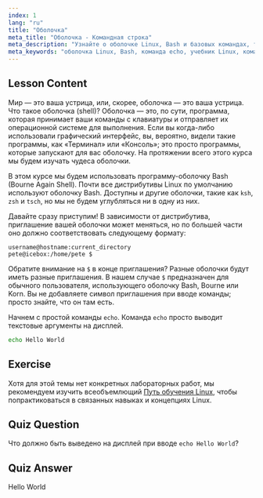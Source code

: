 ```yaml
---
index: 1
lang: "ru"
title: "Оболочка"
meta_title: "Оболочка - Командная строка"
meta_description: "Узнайте о оболочке Linux, Bash и базовых командах, таких как 'echo'. Разберитесь с приглашениями оболочки и начните свое путешествие по Linux с этим руководством для начинающих."
meta_keywords: "оболочка Linux, Bash, команда echo, учебник Linux, командная строка, Linux для начинающих, приглашение оболочки, руководство по Linux"
---
```


## Lesson Content

Мир — это ваша устрица, или, скорее, оболочка — это ваша устрица. Что такое оболочка (shell)? Оболочка — это, по сути, программа, которая принимает ваши команды с клавиатуры и отправляет их операционной системе для выполнения. Если вы когда-либо использовали графический интерфейс, вы, вероятно, видели такие программы, как «Терминал» или «Консоль»; это просто программы, которые запускают для вас оболочку. На протяжении всего этого курса мы будем изучать чудеса оболочки.

В этом курсе мы будем использовать программу-оболочку Bash (Bourne Again Shell). Почти все дистрибутивы Linux по умолчанию используют оболочку Bash. Доступны и другие оболочки, такие как `ksh`, `zsh` и `tsch`, но мы не будем углубляться ни в одну из них.

Давайте сразу приступим! В зависимости от дистрибутива, приглашение вашей оболочки может меняться, но по большей части оно должно соответствовать следующему формату:

```plaintext
username@hostname:current_directory
pete@icebox:/home/pete $
```

Обратите внимание на `$` в конце приглашения? Разные оболочки будут иметь разные приглашения. В нашем случае `$` предназначен для обычного пользователя, использующего оболочку Bash, Bourne или Korn. Вы не добавляете символ приглашения при вводе команды; просто знайте, что он там есть.

Начнем с простой команды `echo`. Команда `echo` просто выводит текстовые аргументы на дисплей.

```bash
echo Hello World
```

## Exercise

Хотя для этой темы нет конкретных лабораторных работ, мы рекомендуем изучить всеобъемлющий [Путь обучения Linux](https://labex.io/ru/learn/linux), чтобы попрактиковаться в связанных навыках и концепциях Linux.

## Quiz Question

Что должно быть выведено на дисплей при вводе `echo Hello World`?

## Quiz Answer

Hello World
